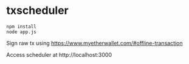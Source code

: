 # txscheduler

```
npm install
node app.js
```

Sign raw tx using https://www.myetherwallet.com/#offline-transaction

Access scheduler at http://localhost:3000
